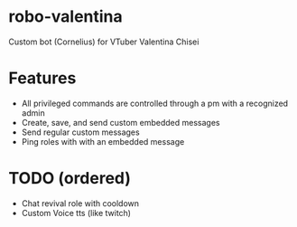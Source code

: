 # robo-valentina
Custom bot (Cornelius) for VTuber Valentina Chisei

# Features
- All privileged commands are controlled through a pm with a recognized admin
- Create, save, and send custom embedded messages
- Send regular custom messages
- Ping roles with with an embedded message

# TODO (ordered)
- Chat revival role with cooldown
- Custom Voice tts (like twitch)